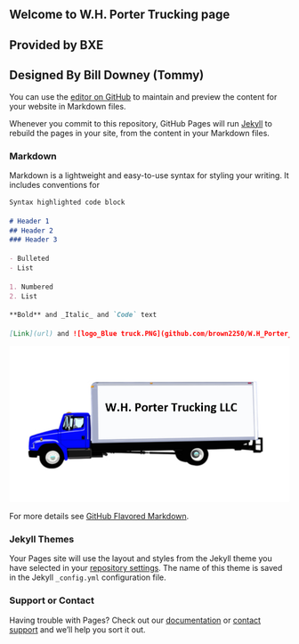 ## Welcome to W.H. Porter Trucking page 
## Provided by BXE
## Designed By Bill Downey (Tommy)

You can use the [editor on GitHub](https://github.com/brown2250/W.H_Porter_Trucking/edit/master/index.md) to maintain and preview the content for your website in Markdown files.

Whenever you commit to this repository, GitHub Pages will run [Jekyll](https://jekyllrb.com/) to rebuild the pages in your site, from the content in your Markdown files.

### Markdown

Markdown is a lightweight and easy-to-use syntax for styling your writing. It includes conventions for

```markdown
Syntax highlighted code block

# Header 1
## Header 2
### Header 3

- Bulleted
- List

1. Numbered
2. List

**Bold** and _Italic_ and `Code` text

[Link](url) and ![logo_Blue truck.PNG](github.com/brown2250/W.H_Porter_Trucking)
```
![alt text](https://github.com/brown2250/W.H-Porter-Trucking/blob/master/logo_Blue%20truck.PNG)

For more details see [GitHub Flavored Markdown](https://guides.github.com/features/mastering-markdown/).

### Jekyll Themes

Your Pages site will use the layout and styles from the Jekyll theme you have selected in your [repository settings](https://github.com/brown2250/W.H_Porter_Trucking/settings). The name of this theme is saved in the Jekyll `_config.yml` configuration file.

### Support or Contact

Having trouble with Pages? Check out our [documentation](https://help.github.com/categories/github-pages-basics/) or [contact support](https://github.com/contact) and we’ll help you sort it out.
